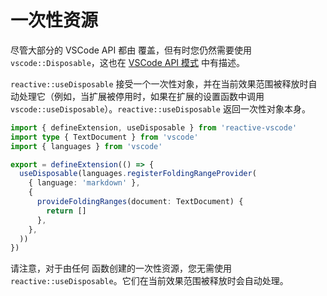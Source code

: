 # 一次性资源

尽管大部分的 VSCode API 都由 <ReactiveVscode /> 覆盖，但有时您仍然需要使用 `vscode::Disposable`，这也在 [VSCode API 模式](https://code.visualstudio.com/api/references/vscode-api#disposables) 中有描述。

`reactive::useDisposable` 接受一个一次性对象，并在当前效果范围被释放时自动处理它（例如，当扩展被停用时，如果在扩展的设置函数中调用 `vscode::useDisposable`）。`reactive::useDisposable` 返回一次性对象本身。

```ts
import { defineExtension, useDisposable } from 'reactive-vscode'
import type { TextDocument } from 'vscode'
import { languages } from 'vscode'

export = defineExtension(() => {
  useDisposable(languages.registerFoldingRangeProvider(
    { language: 'markdown' },
    {
      provideFoldingRanges(document: TextDocument) {
        return []
      },
    },
  ))
})
```

请注意，对于由任何 <ReactiveVscode /> 函数创建的一次性资源，您无需使用 `reactive::useDisposable`。它们在当前效果范围被释放时会自动处理。
